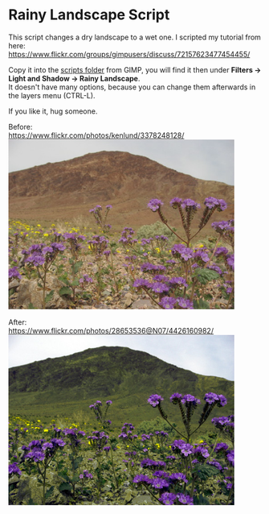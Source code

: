 # Rainy Landscape Script

This script changes a dry landscape to a wet one. I scripted my tutorial from here:
https://www.flickr.com/groups/gimpusers/discuss/72157623477454455/

Copy it into the [scripts folder](https://docs.gimp.org/2.10/en/install-script-fu.html) from GIMP, you will find it then under **Filters → Light and Shadow → Rainy Landscape**.  
It doesn't have many options, because you can change them afterwards in the layers menu (CTRL-L).

If you like it, hug someone.

Before:  
https://www.flickr.com/photos/kenlund/3378248128/  
<img src="rainy-before.jpg" width="450">

After:  
https://www.flickr.com/photos/28653536@N07/4426160982/  
<img src="rainy-after.jpg" width="450">

